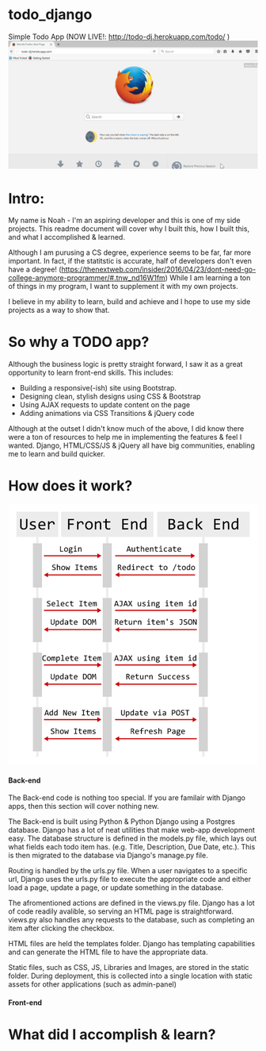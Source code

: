 # todo_django
Simple Todo App (NOW LIVE!: http://todo-dj.herokuapp.com/todo/ )
![Demo](https://github.com/noah-dev/todo_django/blob/master/login/static/login/demo.gif)

# Intro:
My name is Noah - I'm an aspiring developer and this is one of my side projects. This readme document will cover why I built this, how I built this, and what I accomplished & learned. 

Although I am purusing a CS degree, experience seems to be far, far more important. In fact, if the statitstic is accurate, half of developers don't even have a degree! (https://thenextweb.com/insider/2016/04/23/dont-need-go-college-anymore-programmer/#.tnw_nd16W1fm) While I am learning a ton of things in my program, I want to supplement it with my own projects. 

I believe in my ability to learn, build and achieve and I hope to use my side projects as a way to show that. 

# So why a TODO app? 
Although the business logic is pretty straight forward, I saw it as a great opportunity to learn front-end skills. This includes:
* Building a responsive(-ish) site using Bootstrap.
* Designing clean, stylish designs using CSS & Bootstrap
* Using AJAX requests to update content on the page
* Adding animations via CSS Transitions & jQuery code

Although at the outset I didn't know much of the above, I did know there were a ton of resources to help me in implementing the features & feel I wanted. Django, HTML/CSS/JS & jQuery all have big communities, enabling me to learn and build quicker. 

# How does it work?
![UML](uml.png)
#### Back-end
The Back-end code is nothing too special. If you are familair with Django apps, then this section will cover nothing new.  

The Back-end is built using Python & Python Django using a Postgres database. Django has a lot of neat utilities that make web-app development easy. The database structure is defined in the models.py file, which lays out what fields each todo item has. (e.g. Title, Description, Due Date, etc.). This is then migrated to the database via Django's manage.py file. 

Routing is handled by the urls.py file. When a user navigates to a specific url, Django uses the urls.py file to execute the appropriate code and either load a page, update a page, or update something in the database. 

The afromentioned actions are defined in the views.py file. Django has a lot of code readily avalible, so serving an HTML page is straightforward. views.py also handles any requests to the database, such as completing an item after clicking the checkbox. 

HTML files are held the templates folder. Django has templating capabilities and can generate the HTML file to have the appropriate data. 

Static files, such as CSS, JS, Libraries and Images, are stored in the static folder. During deployment, this is collected into a single location with static assets for other applications (such as admin-panel)

#### Front-end

# What did I accomplish & learn?
